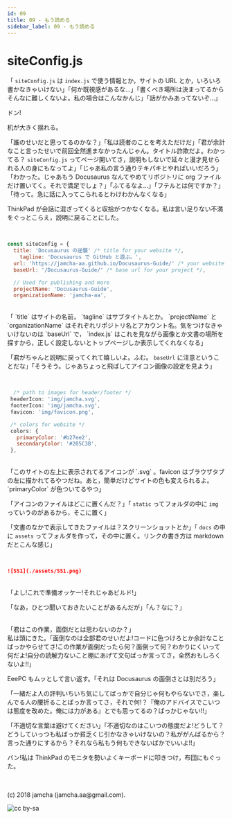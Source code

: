 ```yaml
---
id: 09
title: 09 - もう読める
sidebar_label: 09 - もう読める 
---
```



# siteConfig.js

「 `siteConfig.js` は `index.js` で使う情報とか，サイトの URL とか，いろいろ書かなきゃいけない」「何か既視感があるな…」「書くべき場所は決まってるからそんなに難しくないよ。私の場合はこんなかんじ」「話がかみあってないぞ…」

ドン!

机が大きく揺れる。

「誰のせいだと思ってるのかな？」「私は読者のことを考えただけだ」「君が余計なこと言ったせいで前回全然進まなかったんじゃん。タイトル詐欺だよ。わかってる？ `siteConfig.js` ってページ開いてさ，説明もしないで延々と漫才見せられる人の身にもなってよ」「じゃあ私の言う通りテキパキとやればいいだろう」「わかった。じゃあもう Docusaurus なんてやめてリポジトリに org ファイルだけ置いてく。それで満足でしょ？」「ふてるなよ…」「フテルとは何ですか？」「待って。急に話に入ってこられるとわけわかんなくなる」

ThinkPad が会話に混ざってくると収拾がつかなくなる。私は言い足りない不満をぐっとこらえ，説明に戻ることにした。

<br>

```js
const siteConfig = {
  title: 'Docusaurus の逆襲' /* title for your website */,
    tagline: 'Docusaurus で GitHub と遊ぶ。',
  url: 'https://jamcha-aa.github.io/Docusaurus-Guide/' /* your website url */,
  baseUrl: '/Docusaurus-Guide/' /* base url for your project */,

  // Used for publishing and more
  projectName: 'Docusaurus-Guide',
  organizationName: 'jamcha-aa',
```

<br>
「 `title` はサイトの名前， `tagline` はサブタイトルとか。 `projectName` と `organizationName` はそれぞれリポジトリ名とアカウント名。気をつけなきゃいけないのは `baseUrl` で， `index.js` はこれを見ながら画像とか文書の場所を探すから，正しく設定しないとトップページしか表示してくれなくなる」

「君がちゃんと説明に戻ってくれて嬉しいよ。ふむ。 `baseUrl` に注意ということだな」「そうそう。じゃあちょっと飛ばしてアイコン画像の設定を見よう」

<br>

```js
  /* path to images for header/footer */
 headerIcon: 'img/jamcha.svg',
 footerIcon: 'img/jamcha.svg',
 favicon: 'img/favicon.png',

 /* colors for website */
 colors: {
   primaryColor: '#b27ee2',
   secondaryColor: '#205C3B',
 },
```

<br>
「このサイトの左上に表示されてるアイコンが `.svg` 。favicon はブラウザタブの左に描かれてるやつだね。あと，簡単だけどサイトの色も変えられるよ。 `primaryColor` が色ついてるやつ」

「アイコンのファイルはどこに置くんだ？」「 `static` ってフォルダの中に `img` っていうのがあるから，そこに置く」

「文書のなかで表示してきたファイルは？スクリーンショットとか」「 `docs` の中に `assets` ってフォルダを作って，その中に置く。リンクの書き方は markdown だとこんな感じ」

<br>

```md
![SS1](./assets/SS1.png)
```

<br>
「よし!これで準備オッケー!それじゃあビルド!」

「なあ，ひとつ聞いておきたいことがあるんだが」「ん？なに？」

<br>
「君はこの作業，面倒だとは思わないのか？」

<br>
私は頭にきた。「面倒なのは全部君のせいだよ!コードに色つけろとか余計なことばっかやらせてさ!この作業が面倒だったら何？面倒って何？わかりにくいって何だよ!自分の読解力ないこと棚にあげて文句ばっか言ってさ，全然おもしろくないよ!!」

EeePC もムッとして言い返す。「それは Docusaurus の面倒さとは別だろう」

「一緒だよ人の評判いちいち気にしてばっかで自分じゃ何もやらないでさ，楽しんでる人の腰折ることばっか言ってさ，それで何!？『俺のアドバイスでこいつは態度を改めた。俺には力がある』とでも思ってるの？ばっかじゃない!!」

「不適切な言葉は避けてください」「不適切なのはこいつの態度だよ!どうして？どうしていっつも私ばっか貧乏くじ引かなきゃいけないの？私ががんばるから？言った通りにするから？それなら私もう何もできないばかでいいよ!!」

バン!私は ThinkPad のモニタを勢いよくキーボードに叩きつけ，布団にもぐった。

<br>
<br>
(c) 2018 jamcha (jamcha.aa@gmail.com).

![cc by-sa](https://i.creativecommons.org/l/by-sa/4.0/88x31.png)

